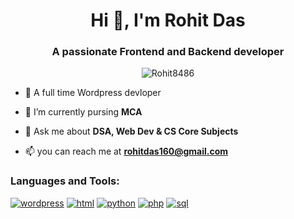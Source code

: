 <h1 align="center">Hi 👋, I'm Rohit Das</h1>
<h3 align="center">A passionate Frontend and Backend developer </h3>

<p align="center"> <img src="https://komarev.com/ghpvc/?username=Rohit8486&color=green" alt="Rohit8486" /> </p>

- 🔭 A full time Wordpress devloper 

- 🌱 I’m currently pursing **MCA**

- 💬 Ask me about **DSA, Web Dev & CS Core Subjects**

- 📫 you can reach me at **rohitdas160@gmail.com**


<h3 align="left">Languages and Tools:</h3>
<a href="https://wordpress.com"><img src="https://img.shields.io/badge/wordpress-88%25-yellowgreen" alt="wordpress"></a>
<a href="https://html.com"><img src="https://img.shields.io/badge/Html-95%25-green" alt="html"></a>
<a href="https://python.org"><img src="https://img.shields.io/badge/Python-74%25-yellow" alt="python"></a>
<a href="https://php.com"><img src="https://img.shields.io/badge/PHP-70%25-yellowgreen" alt="php"></a>
<a href="https://sql.com"><img src="https://img.shields.io/badge/SQL-88%25-yellowgreen" alt="sql"></a>
